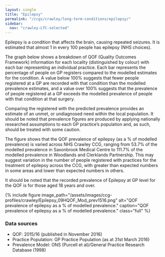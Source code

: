 ```yaml
---
layout: single
title: "Epilepsy"
permalink: "/ccgs/crawley/long-term-conditions/epilepsy/"
sidebar:
  nav: "crawley-LTC-selected"
---
```


Epilepsy is a condition that affects the brain, causing repeated seizures. It is estimated that almost 1 in every 100 people has epilepsy (NHS choices).

The graph below shows a breakdown of QOF (Quality Outcomes Framework) information for each locality (distinguished by colour) with each bar representing an individual practice. Each bar represents the percentage of people on GP registers compared to the modelled estimates for the condition. A value below 100% suggests that fewer people registered at a GP are recorded with that condition than the modelled prevalence estimates, and a value over 100% suggests that the prevalence of people registered at a GP exceeds the modelled prevalence of people with that condition at that surgery.

Comparing the registered with the predicted prevalence provides an estimate of an unmet, or undiagnosed need within the local population. It should be noted that prevalence figures are produced by applying nationally researched assumptions to each GP practice’s population and, as such, should be treated with some caution.

The figure shows that the QOF prevalence of epilepsy (as a % of modelled prevalence) is varied across NHS Crawley CCG, ranging from 53.7% of the modelled prevalence in Saxonbrook Medical Centre to 111.7% of the modelled prevalence in Woodlands and Clerklands Partnership. This may suggest variation in the number of people registered with practices for the treatment of epilepsy across the CCG, with greater than expected numbers in some areas and lower than expected numbers in others.

It should be noted that the recorded prevalence of Epilepsy at GP level for the QOF is for those aged 18 years and over.

{% include figure image_path="/assets/images/ccg-profiles/crawley/Epilepsy_09HQOF_Mod_prev1516.png" alt="QOF prevalence of epilepsy as a % of modelled prevalence." caption="QOF prevalence of epilepsy as a % of modelled prevalence." class="full" %}

### Data sources

- QOF: 2015/16 (published in November 2016)
- Practice Population: GP Practice Population (as at 31st March 2016)
- Prevalence Model: ONS (Purcell et al)/General Practice Research Database (1998)